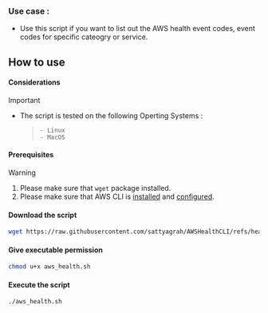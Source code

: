 ### Use case : 

- Use this script if you want to list out the AWS health event codes, event codes for specific cateogry or service. 


## How to use

#### Considerations

> [!IMPORTANT]
> 
> + The script is tested on the following Operting Systems :
>
>    > ```
>    > - Linux
>    > - MacOS
>    > ``` 

#### Prerequisites

> [!WARNING]
> 
>
> 1. Please make sure that `wget` package installed. 
> 2. Please make sure that AWS CLI is [installed](https://docs.aws.amazon.com/cli/latest/userguide/getting-started-install.html#getting-started-install-instructions) and [configured](https://docs.aws.amazon.com/cli/latest/userguide/cli-chap-configure.html).

#### Download the script 

```sh 
wget https://raw.githubusercontent.com/sattyagrah/AWSHealthCLI/refs/heads/main/aws_health.sh
```

#### Give executable permission

```sh
chmod u+x aws_health.sh
```

#### Execute the script

```sh
./aws_health.sh
```